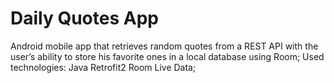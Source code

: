 # Daily Quotes App

Android mobile app that retrieves random quotes from a REST API with the
user’s ability to store his favorite ones in a local database using Room;
Used technologies: 
Java
Retrofit2
Room
Live Data;
